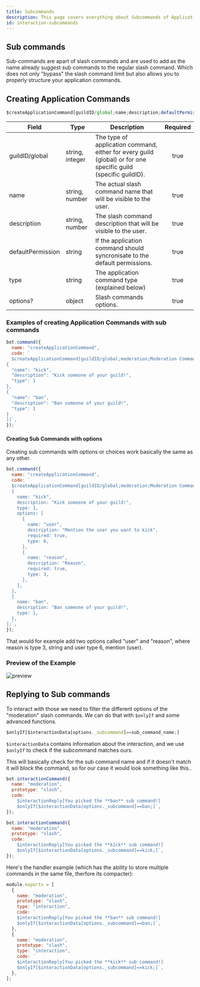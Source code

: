 ```yaml
---
title: Subcommands
description: This page covers everything about Subcommands of Application Commands.
id: interaction-subcommands
---
```


## Sub commands

Sub-commands are apart of slash commands and are used to add as the name already suggest sub commands to the regular slash command. Which does not only "bypass" the slash command limit but also allows you to properly structure your application commands.

## Creating Application Commands

```js
$createApplicationCommand[guildID/global;name;description;defaultPermission(true/false);type(slash/user/message);options?]
```

| Field             | Type            | Description                                                                                                    | Required |
| ----------------- | --------------- | -------------------------------------------------------------------------------------------------------------- | :------: |
| guildID/global    | string, integer | The type of application command, either for every guild (global) or for one specific guild (specific guildID). |   true   |
| name              | string, number  | The actual slash command name that will be visible to the user.                                                |   true   |
| description       | string, number  | The slash command description that will be visible to the user.                                                |   true   |
| defaultPermission | string          | If the application command should syncronisate to the default permissions.                                     |   true   |
| type              | string          | The application command type (explained below)                                                                 |   true   |
| options?          | object          | Slash commands options.                                                                                        |   true   |

### Examples of creating Application Commands with sub commands

```js
bot.command({
  name: "createApplicationCommand",
  code: `
  $createApplicationCommand[guildID/global;moderation;Moderation Commands!;true;slash;[
{
  "name": "kick",
  "description": "Kick someone of your guild!",
  "type": 1 
},
{
  "name": "ban",
  "description": "Ban someone of your guild!",
  "type": 1 
}
]]`,
});
```

#### Creating Sub Commands with options

Creating sub commands with options or choices work basically the same as any other.

```js
bot.command({
  name: "createApplicationCommand",
  code: `
  $createApplicationCommand[guildID/global;moderation;Moderation Commands!;true;slash;[
  {
    name: "kick",
    description: "Kick someone of your guild!",
    type: 1,
    options: [
      {
        name: "user",
        description: "Mention the user you want to kick",
        required: true,
        type: 6,
      },
      {
        name: "reason",
        description: "Reason",
        required: true,
        type: 3,
      },
    ],
  },
  {
    name: "ban",
    description: "Ban someone of your guild!",
    type: 1,
  },
];`,
});
```

That would for example add two options called "user" and "reason", where reason is type 3, string and user type 6, mention (user).

### Preview of the Example

![preview](https://raw.githubusercontent.com/aoijs/website/main/assets/images/previews/application-commands.png)

## Replying to Sub commands

To interact with those we need to filter the different options of the "moderation" slash commands. We can do that with `$onlyIf` and some advanced functions.

```js
$onlyIf[$interactionData[options._subcommand]==sub_command_name;]
```

`$interactionData` contains information about the interaction, and we use `$onlyIf` to check if the subcommand matches ours.

This will basically check for the sub command name and if it doesn't match it will block the command, so for our case it would look something like this..

```js
bot.interactionCommand({
  name: "moderation",
  prototype: "slash",
  code: `
    $interactionReply[You picked the **ban** sub command!]
    $onlyIf[$interactionData[options._subcommand]==ban;]`,
});

bot.interactionCommand({
  name: "moderation",
  prototype: "slash",
  code: `
    $interactionReply[You picked the **kick** sub command!]
    $onlyIf[$interactionData[options._subcommand]==kick;]`,
});
```

Here's the handler example (which has the ability to store multiple commands in the same file, therfore its compacter):

```js
module.exports = [
  {
    name: "moderation",
    prototype: "slash",
    type: "interaction",
    code: `
    $interactionReply[You picked the **ban** sub command!]
    $onlyIf[$interactionData[options._subcommand]==ban;]`,
  },
  {
    name: "moderation",
    prototype: "slash",
    type: "interaction",
    code: `
    $interactionReply[You picked the **kick** sub command!]
    $onlyIf[$interactionData[options._subcommand]==kick;]`,
  },
];
```
